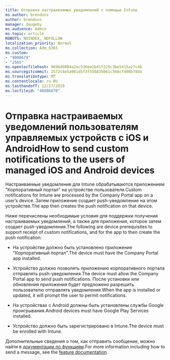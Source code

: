 ```yaml
---
title: Отправка настраиваемых уведомлений с помощью Intune
ms.author: brenduns
author: brenduns
manager: dougeby
ms.audience: Admin
ms.topic: article
ROBOTS: NOINDEX, NOFOLLOW
localization_priority: Normal
ms.collection: Adm_O365
ms.custom:
- "9000679"
- "2565"
ms.openlocfilehash: 969649084a2ac536ee1b41f225c3be5415a27c4b
ms.sourcegitcommit: 2572c4e5a981d5f3f556835061c568cfd08b78da
ms.translationtype: MT
ms.contentlocale: ru-RU
ms.lasthandoff: 12/27/2019
ms.locfileid: "40886870"
---
```

# <a name="how-to-send-custom-notifications-to-the-users-of-managed-ios-and-android-devices"></a><span data-ttu-id="fa3f4-102">Отправка настраиваемых уведомлений пользователям управляемых устройств с iOS и Android</span><span class="sxs-lookup"><span data-stu-id="fa3f4-102">How to send custom notifications to the users of managed iOS and Android devices</span></span>

<span data-ttu-id="fa3f4-103">Настраиваемые уведомления для Intune обрабатываются приложением "Корпоративный портал" на устройстве пользователя.</span><span class="sxs-lookup"><span data-stu-id="fa3f4-103">Custom notifications for Intune are processed by the Company Portal app on a user’s device.</span></span> <span data-ttu-id="fa3f4-104">Затем приложение создает push-уведомление на этом устройстве.</span><span class="sxs-lookup"><span data-stu-id="fa3f4-104">The app then creates the push notification on that device.</span></span>

<span data-ttu-id="fa3f4-105">Ниже перечислены необходимые условия для поддержки получения настраиваемых уведомлений, а также для приложения, которое затем создает push-уведомления.</span><span class="sxs-lookup"><span data-stu-id="fa3f4-105">The following are device prerequisites to support receipt of custom notifications, and for the app to then create the push notification:</span></span>

- <span data-ttu-id="fa3f4-106">На устройстве должно быть установлено приложение "Корпоративный портал".</span><span class="sxs-lookup"><span data-stu-id="fa3f4-106">The device must have the Company Portal app installed.</span></span>  

- <span data-ttu-id="fa3f4-107">Устройство должно позволять приложению корпоративного портала отправлять push-уведомления.</span><span class="sxs-lookup"><span data-stu-id="fa3f4-107">The device must allow the Company Portal app to send push notifications.</span></span> <span data-ttu-id="fa3f4-108">После установки или обновления приложения будет предложено разрешить пользователю отправлять уведомления.</span><span class="sxs-lookup"><span data-stu-id="fa3f4-108">When the app is installed or updated, it will prompt the user to permit notifications.</span></span>

- <span data-ttu-id="fa3f4-109">На устройствах с Android должны быть установлены службы Google проигрывания.</span><span class="sxs-lookup"><span data-stu-id="fa3f4-109">Android devices must have Google Play Services installed.</span></span>

- <span data-ttu-id="fa3f4-110">Устройство должно быть зарегистрировано в Intune.</span><span class="sxs-lookup"><span data-stu-id="fa3f4-110">The device must be enrolled with Intune.</span></span>

<span data-ttu-id="fa3f4-111">Дополнительные сведения о том, как отправить сообщение, можно найти в [документации по функциям](https://docs.microsoft.com/intune/custom-notifications).</span><span class="sxs-lookup"><span data-stu-id="fa3f4-111">For more information including how to send a message, see the [feature documentation](https://docs.microsoft.com/intune/custom-notifications).</span></span>
